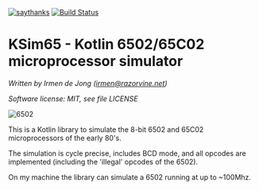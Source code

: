 [![saythanks](https://img.shields.io/badge/say-thanks-ff69b4.svg)](https://saythanks.io/to/irmen)
[![Build Status](https://travis-ci.org/irmen/ksim65.svg?branch=master)](https://travis-ci.org/irmen/ksim65)

KSim65 - Kotlin 6502/65C02 microprocessor simulator
===================================================

*Written by Irmen de Jong (irmen@razorvine.net)*

*Software license: MIT, see file LICENSE*


![6502](https://upload.wikimedia.org/wikipedia/commons/thumb/4/43/KL_MOS_6502.jpg/320px-KL_MOS_6502.jpg)

This is a Kotlin library to simulate the 8-bit 6502 and 65C02 microprocessors of the early 80's. 

The simulation is cycle precise, includes BCD mode, and all opcodes are implemented (including the 'illegal' opcodes of the 6502).
 
On my machine the library can simulate a 6502 running at up to ~100Mhz.

